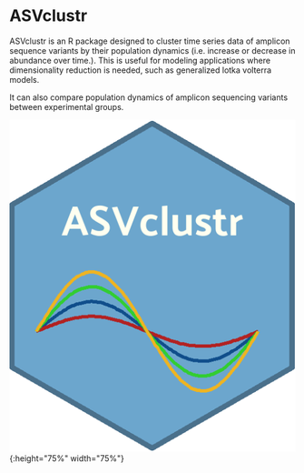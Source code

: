 # ASVclustr
ASVclustr is an R package designed to cluster time series data of amplicon sequence variants by their population dynamics (i.e. increase or decrease in
abundance over time.). This is useful for modeling applications where dimensionality reduction is needed, such as generalized lotka volterra models.

It can also compare population dynamics of amplicon sequencing variants between experimental groups.


![ASVclustr](ASVclustr.png){:height="75%" width="75%"}

